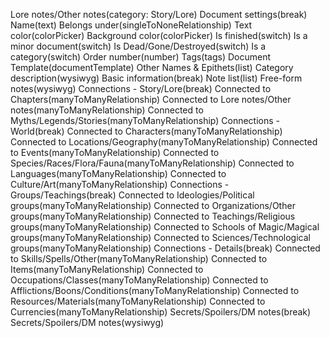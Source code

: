 Lore notes/Other notes(category: Story/Lore)
    Document settings(break)
    Name(text)
    Belongs under(singleToNoneRelationship)
    Text color(colorPicker)
    Background color(colorPicker)
    Is finished(switch)
    Is a minor document(switch)
    Is Dead/Gone/Destroyed(switch)
    Is a category(switch)
    Order number(number)
    Tags(tags)
    Document Template(documentTemplate)
    Other Names & Epithets(list)
    Category description(wysiwyg)
    Basic information(break)
    Note list(list)
    Free-form notes(wysiwyg)
    Connections - Story/Lore(break)
    Connected to Chapters(manyToManyRelationship)
    Connected to Lore notes/Other notes(manyToManyRelationship)
    Connected to Myths/Legends/Stories(manyToManyRelationship)
    Connections - World(break)
    Connected to Characters(manyToManyRelationship)
    Connected to Locations/Geography(manyToManyRelationship)
    Connected to Events(manyToManyRelationship)
    Connected to Species/Races/Flora/Fauna(manyToManyRelationship)
    Connected to Languages(manyToManyRelationship)
    Connected to Culture/Art(manyToManyRelationship)
    Connections - Groups/Teachings(break)
    Connected to Ideologies/Political groups(manyToManyRelationship)
    Connected to Organizations/Other groups(manyToManyRelationship)
    Connected to Teachings/Religious groups(manyToManyRelationship)
    Connected to Schools of Magic/Magical groups(manyToManyRelationship)
    Connected to Sciences/Technological groups(manyToManyRelationship)
    Connections - Details(break)
    Connected to Skills/Spells/Other(manyToManyRelationship)
    Connected to Items(manyToManyRelationship)
    Connected to Occupations/Classes(manyToManyRelationship)
    Connected to Afflictions/Boons/Conditions(manyToManyRelationship)
    Connected to Resources/Materials(manyToManyRelationship)
    Connected to Currencies(manyToManyRelationship)
    Secrets/Spoilers/DM notes(break)
    Secrets/Spoilers/DM notes(wysiwyg)